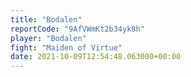 ```yaml
---
title: "Bodalen"
reportCode: "9AfVWmKt2b34yk8h"
player: "Bodalen"
fight: "Maiden of Virtue"
date: 2021-10-09T12:54:48.063000+00:00
---
```

